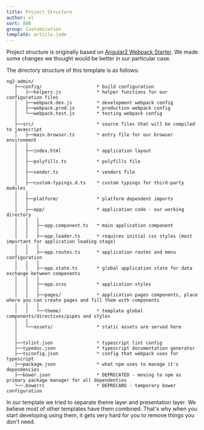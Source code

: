 ```yaml
---
title: Project Structure
author: vl
sort: 800
group: Customization
template: article.jade
---
```


Project structure is originally based on [Angular2 Webpack Starter](https://github.com/AngularClass/angular2-webpack-starter#file-structure). We made some changes we thought would be better in our particular case.

The directory structure of this template is as follows:

```
ng2-admin/
   ├──config/                    * build configuration
   │   ├──helpers.js             * helper functions for our configuration files
   │   ├──webpack.dev.js         * development webpack config
   │   ├──webpack.prod.js        * production webpack config
   │   └──webpack.test.js        * testing webpack config
   │
   ├──src/                       * source files that will be compiled to javascript
   │   ├──main.browser.ts        * entry file for our browser environment
   │   │
   │   ├──index.html             * application layout
   │   │
   │   ├──polyfills.ts           * polyfills file
   │   │
   │   ├──vendor.ts              * vendors file
   │   │
   │   ├──custom-typings.d.ts    * custom typings for third-party modules
   │   │
   │   ├──platform/              * platform dependent imports
   │   │
   │   ├──app/                   * application code - our working directory
   │   │   │
   │   │   ├──app.component.ts   * main application component
   │   │   │
   │   │   ├──app.loader.ts      * requires initial css styles (most important for application loading stage)
   │   │   │
   │   │   ├──app.routes.ts      * application routes and menu configuration
   │   │   │
   │   │   ├──app.state.ts       * global application state for data exchange between components
   │   │   │
   │   │   ├──app.scss           * application styles 
   │   │   │
   │   │   ├──pages/             * application pages components, place where you can create pages and fill them with components
   │   │   │
   │   │   └──theme/             * template global components/directives/pipes and styles
   │   │
   │   └──assets/                * static assets are served here
   │
   │
   ├──tslint.json                * typescript lint config
   ├──typedoc.json               * typescript documentation generator
   ├──tsconfig.json              * config that webpack uses for typescript
   ├──package.json               * what npm uses to manage it's dependencies
   ├──bower.json                 * DEPRECATED - moving to npm as primary package manager for all dependenties
   └──.bowerrc                   * DEPRECARD - temporary bower configuration
```
In our template we tried to separate theme layer and presentation layer. We believe most of other templates have them combined. That's why when you start developing using them, it gets very hard for you to remove things you don't need.
